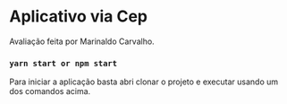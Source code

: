 # Aplicativo via Cep

Avaliação feita por Marinaldo Carvalho.
### `yarn start or npm start`

Para iniciar a aplicação basta abri clonar o projeto e executar usando um dos comandos acima.